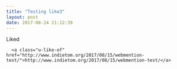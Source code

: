 ```yaml
---
title: "Testing like3"
layout: post
date: 2017-08-24 21:12:39
---
```

<article class="h-entry">
  <p class="p-name">
    Liked
    
      <a class="u-like-of" href="http://www.indietom.org/2017/08/15/webmention-test/">http://www.indietom.org/2017/08/15/webmention-test/</a>
    
  </p>
</article>
